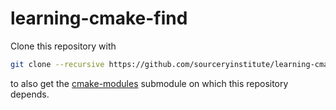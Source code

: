 # learning-cmake-find
Clone this repository with 
```bash
git clone --recursive https://github.com/sourceryinstitute/learning-cmake-find.git
```
to also get the [cmake-modules] submodule on which this repository depends.

[cmake-modules]: https://github.com/jedbrown/cmake-modules
